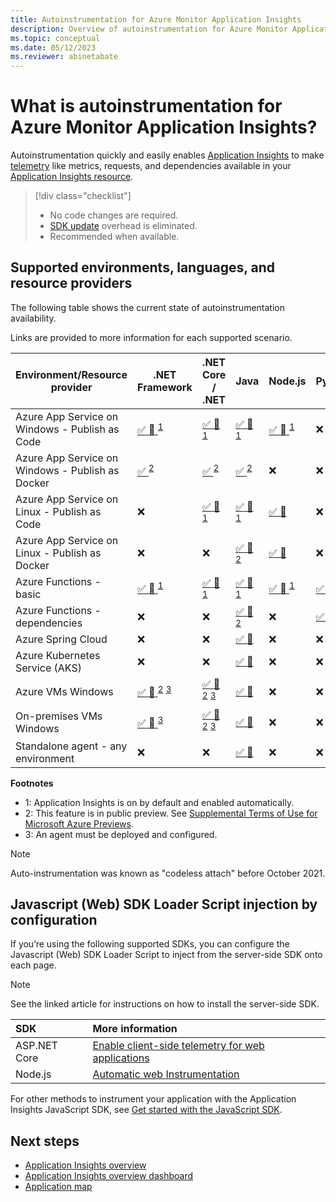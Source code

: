 ```yaml
---
title: Autoinstrumentation for Azure Monitor Application Insights
description: Overview of autoinstrumentation for Azure Monitor Application Insights codeless application performance management.
ms.topic: conceptual
ms.date: 05/12/2023
ms.reviewer: abinetabate
---
```


# What is autoinstrumentation for Azure Monitor Application Insights?

Autoinstrumentation quickly and easily enables [Application Insights](app-insights-overview.md) to make [telemetry](data-model-complete.md) like metrics, requests, and dependencies available in your [Application Insights resource](create-workspace-resource.md).

> [!div class="checklist"]
> - No code changes are required.
> - [SDK update](sdk-support-guidance.md) overhead is eliminated.
> - Recommended when available.

## Supported environments, languages, and resource providers

The following table shows the current state of autoinstrumentation availability.

Links are provided to more information for each supported scenario.

|Environment/Resource provider                    | .NET Framework                                                                                                                                 | .NET Core / .NET                                                                                                                               | Java                                                                                                                                               | Node.js                                                                       | Python                                                                                           |
|-------------------------------------------------|------------------------------------------------------------------------------------------------------------------------------------------------|------------------------------------------------------------------------------------------------------------------------------------------------|----------------------------------------------------------------------------------------------------------------------------------------------------|-------------------------------------------------------------------------------|--------------------------------------------------------------------------------------------------|
|Azure App Service on Windows - Publish as Code   | [ :white_check_mark: :link: ](azure-web-apps-net.md) <sup>[1](#OnBD)</sup>                                                                     | [ :white_check_mark: :link: ](azure-web-apps-net-core.md) <sup>[1](#OnBD)</sup>                                                                | [ :white_check_mark: :link: ](azure-web-apps-java.md) <sup>[1](#OnBD)</sup>                                                                        | [ :white_check_mark: :link: ](azure-web-apps-nodejs.md) <sup>[1](#OnBD)</sup> | :x:                                                                                              |
|Azure App Service on Windows - Publish as Docker | [ :white_check_mark: ](https://azure.github.io/AppService/2022/04/11/windows-containers-app-insights-preview.html) <sup>[2](#Preview)</sup>    | [ :white_check_mark: ](https://azure.github.io/AppService/2022/04/11/windows-containers-app-insights-preview.html) <sup>[2](#Preview)</sup>    | [ :white_check_mark: ](https://azure.github.io/AppService/2022/04/11/windows-containers-app-insights-preview.html) <sup>[2](#Preview)</sup>        | :x:                                                                           | :x:                                                                                              |
|Azure App Service on Linux - Publish as Code     | :x:                                                                                                                                            | [ :white_check_mark: :link: ](azure-web-apps-net-core.md?tabs=linux) <sup>[1](#OnBD)</sup>                                                     | [ :white_check_mark: :link: ](azure-web-apps-java.md) <sup>[1](#OnBD)</sup>                                                                        | [ :white_check_mark: :link: ](azure-web-apps-nodejs.md?tabs=linux)            | :x:                                                                                              |
|Azure App Service on Linux - Publish as Docker   | :x:                                                                                                                                            | :x:                                                                                                                                            | [ :white_check_mark: :link: ](azure-web-apps-java.md) <sup>[2](#Preview)</sup>                                                                     | [ :white_check_mark: :link: ](azure-web-apps-nodejs.md?tabs=linux)            | :x:                                                                                              |
|Azure Functions - basic                          | [ :white_check_mark: :link: ](monitor-functions.md) <sup>[1](#OnBD)</sup>                                                                      | [ :white_check_mark: :link: ](monitor-functions.md) <sup>[1](#OnBD)</sup>                                                                      | [ :white_check_mark: :link: ](monitor-functions.md) <sup>[1](#OnBD)</sup>                                                                          | [ :white_check_mark: :link: ](monitor-functions.md) <sup>[1](#OnBD)</sup>     | [ :white_check_mark: :link: ](monitor-functions.md) <sup>[1](#OnBD)</sup>                        |
|Azure Functions - dependencies                   | :x:                                                                                                                                            | :x:                                                                                                                                            | [ :white_check_mark: :link: ](monitor-functions.md) <sup>[2](#Preview)</sup>                                                                       | :x:                                                                           | [ :white_check_mark: :link: ](monitor-functions.md#distributed-tracing-for-python-function-apps) |
|Azure Spring Cloud                               | :x:                                                                                                                                            | :x:                                                                                                                                            | [ :white_check_mark: :link: ](azure-web-apps-java.md)                                                                                              | :x:                                                                           | :x:                                                                                              |
|Azure Kubernetes Service (AKS)                   | :x:                                                                                                                                            | :x:                                                                                                                                            | [ :white_check_mark: :link: ](opentelemetry-enable.md?tabs=java)                                                                                   | :x:                                                                           | :x:                                                                                              |
|Azure VMs Windows                                | [ :white_check_mark: :link: ](azure-vm-vmss-apps.md) <sup>[2](#Preview)</sup> <sup>[3](#Agent)</sup>                                           | [ :white_check_mark: :link: ](azure-vm-vmss-apps.md) <sup>[2](#Preview)</sup> <sup>[3](#Agent)</sup>                                           | [ :white_check_mark: :link: ](opentelemetry-enable.md?tabs=java)                                                                                   | :x:                                                                           | :x:                                                                                              |
|On-premises VMs Windows                          | [ :white_check_mark: :link: ](application-insights-asp-net-agent.md) <sup>[3](#Agent)</sup>                                                    | [ :white_check_mark: :link: ](application-insights-asp-net-agent.md) <sup>[2](#Preview)</sup> <sup>[3](#Agent)</sup>                           | [ :white_check_mark: :link: ](opentelemetry-enable.md?tabs=java)                                                                                   | :x:                                                                           | :x:                                                                                              |
|Standalone agent - any environment               | :x:                                                                                                                                            | :x:                                                                                                                                            | [ :white_check_mark: :link: ](opentelemetry-enable.md?tabs=java)                                                                                   | :x:                                                                           | :x:                                                                                              |

**Footnotes**
- <a name="OnBD">1</a>: Application Insights is on by default and enabled automatically.
- <a name="Preview">2</a>: This feature is in public preview. See [Supplemental Terms of Use for Microsoft Azure Previews](https://azure.microsoft.com/support/legal/preview-supplemental-terms/).
- <a name="Agent">3</a>: An agent must be deployed and configured.

> [!NOTE]
> Auto-instrumentation was known as "codeless attach" before October 2021.

## Javascript (Web) SDK Loader Script injection by configuration

If you’re using the following supported SDKs, you can configure the Javascript (Web) SDK Loader Script to inject from the server-side SDK onto each page.

> [!NOTE]
> See the linked article for instructions on how to install the server-side SDK.

   | SDK   | More information
   |	:---	|	:---	|
   | ASP.NET Core | [Enable client-side telemetry for web applications](./asp-net-core.md?tabs=netcorenew%2Cnetcore6#enable-client-side-telemetry-for-web-applications) |
   | Node.js | [Automatic web Instrumentation](./nodejs.md#automatic-web-instrumentationpreview) |

For other methods to instrument your application with the Application Insights JavaScript SDK, see [Get started with the JavaScript SDK](./javascript-sdk.md).

## Next steps

* [Application Insights overview](app-insights-overview.md)
* [Application Insights overview dashboard](overview-dashboard.md)
* [Application map](app-map.md)